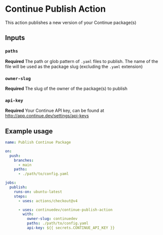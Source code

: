 # Continue Publish Action

This action publishes a new version of your Continue package(s)

## Inputs

### `paths`

**Required** The path or glob pattern of `.yaml` files to publish. The name of the file will be used as the package slug (excluding the `.yaml` extension)

### `owner-slug`

**Required** The slug of the owner of the package(s) to publish

### `api-key`

**Required** Your Continue API key, can be found at http://app.continue.dev/settings/api-keys

## Example usage

```yaml
name: Publish Continue Package

on:
  push:
    branches:
      - main
    paths:
      - ./path/to/config.yaml

jobs:
  publish:
    runs-on: ubuntu-latest
    steps:
      - uses: actions/checkout@v4

      - uses: continuedev/continue-publish-action
        with:
          owner-slug: continuedev
          paths: ./path/to/config.yaml
          api-key: ${{ secrets.CONTINUE_API_KEY }}
```
